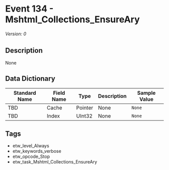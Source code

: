 # Event 134 - Mshtml_Collections_EnsureAry
###### Version: 0

## Description
None

## Data Dictionary
|Standard Name|Field Name|Type|Description|Sample Value|
|---|---|---|---|---|
|TBD|Cache|Pointer|None|`None`|
|TBD|Index|UInt32|None|`None`|

## Tags
* etw_level_Always
* etw_keywords_verbose
* etw_opcode_Stop
* etw_task_Mshtml_Collections_EnsureAry